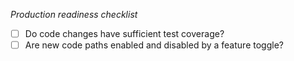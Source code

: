*Production readiness checklist*

- [ ] Do code changes have sufficient test coverage?
- [ ] Are new code paths enabled and disabled by a feature toggle?
